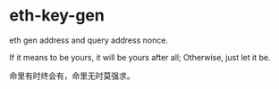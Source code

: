 # eth-key-gen

eth gen address and query address nonce.

If it means to be yours, it will be yours after all; Otherwise, just let it be.

命里有时终会有，命里无时莫强求。
